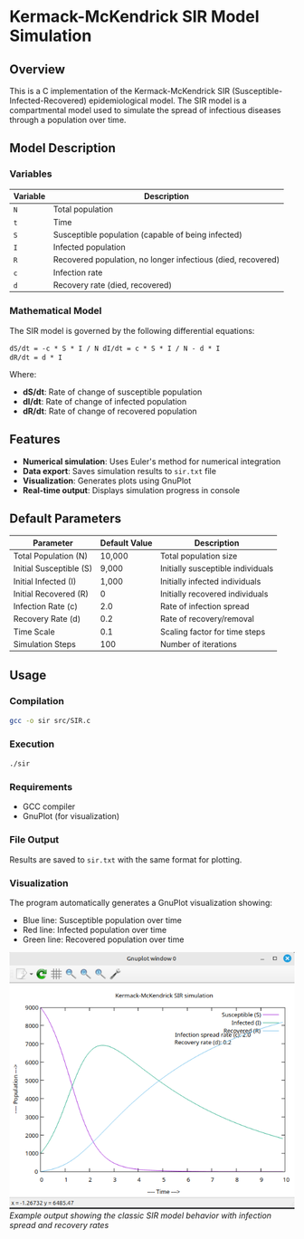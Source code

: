 # Kermack-McKendrick SIR Model Simulation

## Overview

This is a C implementation of the Kermack-McKendrick SIR (Susceptible-Infected-Recovered) epidemiological model. The SIR model is a compartmental model used to simulate the spread of infectious diseases through a population over time.

## Model Description

### Variables

| Variable | Description                                                  |
|----------|--------------------------------------------------------------|
| `N`      | Total population                                             |
| `t`      | Time                                                         |
| `S`      | Susceptible population (capable of being infected)           |
| `I`      | Infected population                                          |
| `R`      | Recovered population, no longer infectious (died, recovered) |
| `c`      | Infection rate                                               |
| `d`      | Recovery rate (died, recovered)                              |

### Mathematical Model

The SIR model is governed by the following differential equations:

```
dS/dt = -c * S * I / N dI/dt = c * S * I / N - d * I
dR/dt = d * I
```

Where:
- **dS/dt**: Rate of change of susceptible population
- **dI/dt**: Rate of change of infected population
- **dR/dt**: Rate of change of recovered population

## Features

- **Numerical simulation**: Uses Euler's method for numerical integration
- **Data export**: Saves simulation results to `sir.txt` file
- **Visualization**: Generates plots using GnuPlot
- **Real-time output**: Displays simulation progress in console

## Default Parameters

| Parameter               | Default Value | Description                       |
|-------------------------|---------------|-----------------------------------|
| Total Population (N)    | 10,000        | Total population size             |
| Initial Susceptible (S) | 9,000         | Initially susceptible individuals |
| Initial Infected (I)    | 1,000         | Initially infected individuals    |
| Initial Recovered (R)   | 0             | Initially recovered individuals   |
| Infection Rate (c)      | 2.0           | Rate of infection spread          |
| Recovery Rate (d)       | 0.2           | Rate of recovery/removal          |
| Time Scale              | 0.1           | Scaling factor for time steps     |
| Simulation Steps        | 100           | Number of iterations              |

## Usage

### Compilation

```bash
gcc -o sir src/SIR.c
```

### Execution
```bash
./sir
```

### Requirements
- GCC compiler
- GnuPlot (for visualization)

### File Output
Results are saved to `sir.txt` with the same format for plotting.

### Visualization
The program automatically generates a GnuPlot visualization showing:
- Blue line: Susceptible population over time
- Red line: Infected population over time
- Green line: Recovered population over time

![SIR Model Simulation Output](docs/sir.png)
*Example output showing the classic SIR model behavior with infection spread and recovery rates*
